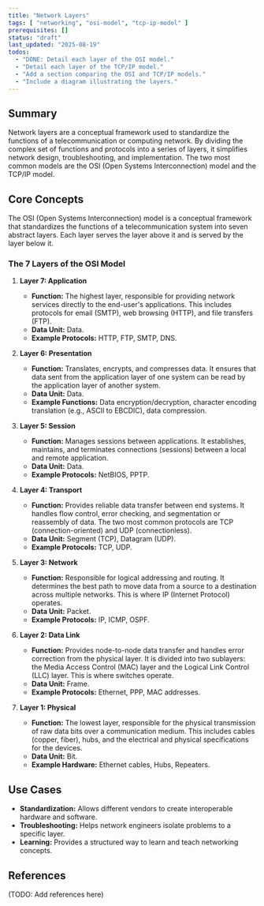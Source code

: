 ```yaml
---
title: "Network Layers"
tags: [ "networking", "osi-model", "tcp-ip-model" ]
prerequisites: []
status: "draft"
last_updated: "2025-08-19"
todos:
  - "DONE: Detail each layer of the OSI model."
  - "Detail each layer of the TCP/IP model."
  - "Add a section comparing the OSI and TCP/IP models."
  - "Include a diagram illustrating the layers."
---
```


## Summary

Network layers are a conceptual framework used to standardize the functions of a telecommunication or computing network. By dividing the complex set of functions and protocols into a series of layers, it simplifies network design, troubleshooting, and implementation. The two most common models are the OSI (Open Systems Interconnection) model and the TCP/IP model.

## Core Concepts

The OSI (Open Systems Interconnection) model is a conceptual framework that standardizes the functions of a telecommunication system into seven abstract layers. Each layer serves the layer above it and is served by the layer below it.

### The 7 Layers of the OSI Model

1.  **Layer 7: Application**
    -   **Function:** The highest layer, responsible for providing network services directly to the end-user's applications. This includes protocols for email (SMTP), web browsing (HTTP), and file transfers (FTP).
    -   **Data Unit:** Data.
    -   **Example Protocols:** HTTP, FTP, SMTP, DNS.

2.  **Layer 6: Presentation**
    -   **Function:** Translates, encrypts, and compresses data. It ensures that data sent from the application layer of one system can be read by the application layer of another system.
    -   **Data Unit:** Data.
    -   **Example Functions:** Data encryption/decryption, character encoding translation (e.g., ASCII to EBCDIC), data compression.

3.  **Layer 5: Session**
    -   **Function:** Manages sessions between applications. It establishes, maintains, and terminates connections (sessions) between a local and remote application.
    -   **Data Unit:** Data.
    -   **Example Protocols:** NetBIOS, PPTP.

4.  **Layer 4: Transport**
    -   **Function:** Provides reliable data transfer between end systems. It handles flow control, error checking, and segmentation or reassembly of data. The two most common protocols are TCP (connection-oriented) and UDP (connectionless).
    -   **Data Unit:** Segment (TCP), Datagram (UDP).
    -   **Example Protocols:** TCP, UDP.

5.  **Layer 3: Network**
    -   **Function:** Responsible for logical addressing and routing. It determines the best path to move data from a source to a destination across multiple networks. This is where IP (Internet Protocol) operates.
    -   **Data Unit:** Packet.
    -   **Example Protocols:** IP, ICMP, OSPF.

6.  **Layer 2: Data Link**
    -   **Function:** Provides node-to-node data transfer and handles error correction from the physical layer. It is divided into two sublayers: the Media Access Control (MAC) layer and the Logical Link Control (LLC) layer. This is where switches operate.
    -   **Data Unit:** Frame.
    -   **Example Protocols:** Ethernet, PPP, MAC addresses.

7.  **Layer 1: Physical**
    -   **Function:** The lowest layer, responsible for the physical transmission of raw data bits over a communication medium. This includes cables (copper, fiber), hubs, and the electrical and physical specifications for the devices.
    -   **Data Unit:** Bit.
    -   **Example Hardware:** Ethernet cables, Hubs, Repeaters.


## Use Cases

-   **Standardization:** Allows different vendors to create interoperable hardware and software.
-   **Troubleshooting:** Helps network engineers isolate problems to a specific layer.
-   **Learning:** Provides a structured way to learn and teach networking concepts.

## References

(TODO: Add references here)
